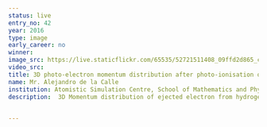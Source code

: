 ```yaml
---
status: live
entry_no: 42
year: 2016
type: image 
early_career: no 
winner: 
image_src: https://live.staticflickr.com/65535/52721511408_09ffd2d865_c_d.jpg
video_src: 
title: 3D photo-electron momentum distribution after photo-ionisation of hydrogen molecular ion with an ultra-short XUV laser pulse.
name: Mr. Alejandro de la Calle
institution: Atomistic Simulation Centre, School of Mathematics and Physics. Queen's University Belfast
description:  3D Momentum distribution of ejected electron from hydrogen molecular ion after interaction with an ultra-short XUV laser pulse. Absorption of one photon produces a spherical distribution centred at the origin with radius the momentum of the ionised electron. The ejected electron energy is given by the energy of the incident photon minus the ionisation potential of the molecule. The node along the z axis is due to initial state of the molecule. Calcualtions of the time-dependent Schr&ouml;dinger equation in full dimensions required the computational capabilities of ARCHER.<br />		The circular structures with their centres along the central axis are due to rescattering of the electron against one of the two parent nucleus. The energy that the electron has gained from the field after ionisation allows for probing the structure and dynamics of the parent system. For example, electron emission in a diatomic molecule as the hydrogen molecular ion presents two-center interference, the same kind of intereference present in a double-slit experiment. The data was obtained solving the time-dependent Schr&ouml;dinger equation on a massively parallel calculation on the ARCHER supercomputer.

  
---
```

